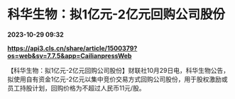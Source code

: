 # 科华生物：拟1亿元-2亿元回购公司股份

**2023-10-29 09:32**

**https://api3.cls.cn/share/article/1500379?os=web&sv=7.7.5&app=CailianpressWeb**

【科华生物：拟1亿元-2亿元回购公司股份】财联社10月29日电，科华生物公告，拟使用自有资金1亿元-2亿元以集中竞价交易方式回购公司股份，用于股权激励或员工持股计划，回购价格为不超过人民币11元/股。